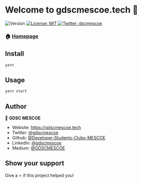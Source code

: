 <h1>Welcome to gdscmescoe.tech 👋</h1>
<p>
  <img alt="Version" src="https://img.shields.io/badge/version-0.1.0-blue.svg?cacheSeconds=2592000" />
  <a href="#" target="_blank">
    <img alt="License: MIT" src="https://img.shields.io/badge/License-MIT-yellow.svg" />
  </a>
  <a href="https://twitter.com/gdscmescoe" target="_blank">
    <img alt="Twitter: dscmescoe" src="https://img.shields.io/twitter/follow/gdscmescoe.svg?style=social" />
  </a>
</p>

### 🏠 [Homepage](https://gdscmescoe.tech)

## Install

```sh
yarn
```

## Usage

```sh
yarn start
```

## Author

👤 **GDSC MESCOE**

* Website: https://gdscmescoe.tech
* Twitter: [@gdscmescoe](https://twitter.com/gdscmescoe)
* Github: [@Developer-Students-Clubs-MESCOE](https://github.com/Developer-Students-Clubs-MESCOE)
* LinkedIn: [@gdscmescoe](https://www.linkedin.com/company/dscmescoe)
* Medium: [@GDSCMESCOE](https://medium.com/@dscmescoe)

## Show your support

Give a ⭐️ if this project helped you!

